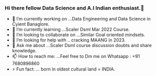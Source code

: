 ### Hi there fellow Data Science and A.I Indian enthusiast.👋
- 🔭 I’m currently working on ...Data Engineering and Data Science in Cyient Banaglore.
- 🌱 I’m currently learning ...Scaler Dsml Mar 2022 Course.
- 👯 I’m looking to collaborate on ...Similar Goal oriented mindsets.
- 🤔 I’m looking for help with .. cracking MAANG in 2023.
- 💬 Ask me about ...Scaler Dsml course discussion doubts and share knowledge.
- 📫 How to reach me: ...Feel free to  Dm me on Whatsapp : +91 7680896860
- ⚡ Fun fact: ... born in oldest cultural land = INDIA.

